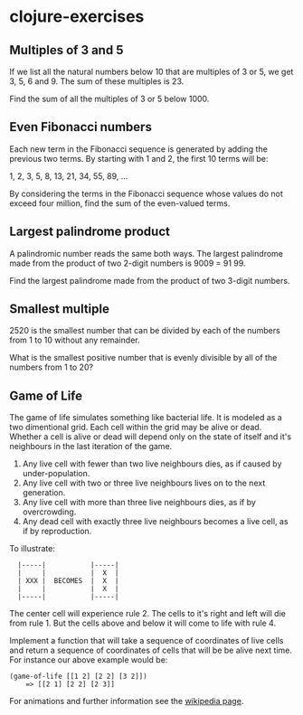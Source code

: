 clojure-exercises
=================

Multiples of 3 and 5
--------------------

If we list all the natural numbers below 10 that are multiples of 3 or
5, we get 3, 5, 6 and 9. The sum of these multiples is 23.

Find the sum of all the multiples of 3 or 5 below 1000.

Even Fibonacci numbers
----------------------

Each new term in the Fibonacci sequence is generated by adding the
previous two terms. By starting with 1 and 2, the first 10 terms will
be:

1, 2, 3, 5, 8, 13, 21, 34, 55, 89, ...

By considering the terms in the Fibonacci sequence whose values do not
exceed four million, find the sum of the even-valued terms.

Largest palindrome product
--------------------------

A palindromic number reads the same both ways. The largest palindrome
made from the product of two 2-digit numbers is 9009 = 91 99.

Find the largest palindrome made from the product of two 3-digit
numbers.

Smallest multiple
-----------------

2520 is the smallest number that can be divided by each of the numbers
from 1 to 10 without any remainder.

What is the smallest positive number that is evenly divisible by all of
the numbers from 1 to 20?

Game of Life
------------

The game of life simulates something like bacterial life. It is modeled
as a two dimentional grid. Each cell within the grid may be alive or
dead. Whether a cell is alive or dead will depend only on the state of
itself and it's neighbours in the last iteration of the game.

1.  Any live cell with fewer than two live neighbours dies, as if caused
    by under-population.
2.  Any live cell with two or three live neighbours lives on to the next
    generation.
3.  Any live cell with more than three live neighbours dies, as if by
    overcrowding.
4.  Any dead cell with exactly three live neighbours becomes a live
    cell, as if by reproduction.

To illustrate:

      |-----|           |-----|
      |     |           |  X  |
      | XXX |  BECOMES  |  X  |
      |     |           |  X  |
      |-----|           |-----|
      

The center cell will experience rule 2. The cells to it's right and left
will die from rule 1. But the cells above and below it will come to life
with rule 4.

Implement a function that will take a sequence of coordinates of live
cells and return a sequence of coordinates of cells that will be be
alive next time. For instance our above example would be:

    (game-of-life [[1 2] [2 2] [3 2]])
        => [[2 1] [2 2] [2 3]]
      

For animations and further information see the [wikipedia
page](http://en.wikipedia.org/wiki/Conway's_Game_of_Life).
